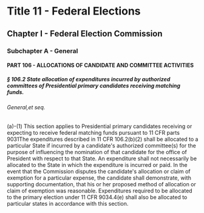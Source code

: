 
# Title 11 - Federal Elections
## Chapter I - Federal Election Commission
### Subchapter A - General
#### PART 106 - ALLOCATIONS OF CANDIDATE AND COMMITTEE ACTIVITIES
##### § 106.2 State allocation of expenditures incurred by authorized committees of Presidential primary candidates receiving matching funds.
###### General,et seq.

(a)-(1) This section applies to Presidential primary candidates receiving or expecting to receive federal matching funds pursuant to 11 CFR parts 9031The expenditures described in 11 CFR 106.2(b)(2) shall be allocated to a particular State if incurred by a candidate's authorized committee(s) for the purpose of influencing the nomination of that candidate for the office of President with respect to that State. An expenditure shall not necessarily be allocated to the State in which the expenditure is incurred or paid. In the event that the Commission disputes the candidate's allocation or claim of exemption for a particular expense, the candidate shall demonstrate, with supporting documentation, that his or her proposed method of allocation or claim of exemption was reasonable. Expenditures required to be allocated to the primary election under 11 CFR 9034.4(e) shall also be allocated to particular states in accordance with this section.
